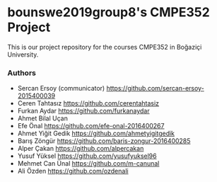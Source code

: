 # bounswe2019group8's CMPE352 Project

This is our project repository for the courses CMPE352 in Boğaziçi University. 

### Authors

* Sercan Ersoy (communicator)  https://github.com/sercan-ersoy-2015400039
* Ceren Tahtasız  https://github.com/cerentahtasiz
* Furkan Aydar  https://github.com/furkanaydar
* Ahmet Bilal Uçan
* Efe Önal  https://github.com/efe-onal-2016400267
* Ahmet Yiğit Gedik https://github.com/ahmetyigitgedik
* Barış Zöngür https://github.com/baris-zongur-2016400285
* Alper Çakan https://github.com/alpercakan
* Yusuf Yüksel   https://github.com/yusufyuksel96
* Mehmet Can Ünal https://github.com/m-canunal
* Ali Özden https://github.com/ozdenali

